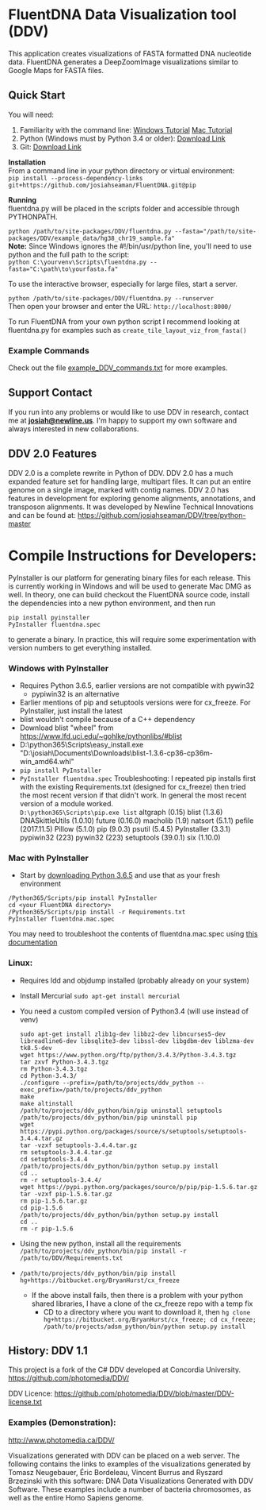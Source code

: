 ﻿# FluentDNA Data Visualization tool (DDV) 

This application creates visualizations of FASTA formatted DNA nucleotide data.
FluentDNA generates a DeepZoomImage visualizations similar to Google Maps for FASTA files.

## Quick Start
You will need:
1. Familiarity with the command line: [Windows Tutorial](https://github.com/pettarin/python-on-windows) [Mac Tutorial](http://docs.python-guide.org/en/latest/starting/install3/osx/#install3-osx)
1. Python (Windows must by Python 3.4 or older): [Download Link](https://www.python.org/downloads/release/python-343/)
2. Git: [Download Link](https://git-scm.com/downloads)

**Installation**  
From a command line in your python directory or virtual environment:    
`pip install --process-dependency-links git+https://github.com/josiahseaman/FluentDNA.git@pip`

**Running**  
fluentdna.py will be placed in the scripts folder and accessible through PYTHONPATH.

`python /path/to/site-packages/DDV/fluentdna.py --fasta="/path/to/site-packages/DDV/example_data/hg38_chr19_sample.fa"`  
**Note:** Since Windows ignores the #!/bin/usr/python line, you'll need to use python and the full path to the script:  
`python C:\yourvenv\Scripts\fluentdna.py --fasta="C:\path\to\yourfasta.fa"`  

To use the interactive browser, especially for large files, start a server.  

`python /path/to/site-packages/DDV/fluentdna.py --runserver`  
Then open your browser and enter the URL: `http://localhost:8000/`  

To run FluentDNA from your own python script I recommend looking at fluentdna.py for examples such as `create_tile_layout_viz_from_fasta()`

### Example Commands
Check out the file [example_DDV_commands.txt](https://github.com/josiahseaman/DDV/blob/python-master/example_DDV_commands.txt) for more examples.

## Support Contact 
If you run into any problems or would like to use DDV in research, contact me at **josiah@newline.us**.  I'm happy to support my own software and always interested in new collaborations.

## DDV 2.0 Features

DDV 2.0 is a complete rewrite in Python of DDV.  DDV 2.0 has a much expanded feature set for handling
large, multipart files.  It can put an entire genome on a single image, marked with contig names.
DDV 2.0 has features in development for exploring genome alignments, annotations, and transposon alignments.
It was developed by Newline Technical Innovations and can be found at:
https://github.com/josiahseaman/DDV/tree/python-master


# Compile Instructions for Developers:
PyInstaller is our platform for generating binary files for each release.  This is currently working in Windows and will be used to generate Mac DMG as well.  In theory, one can build checkout the FluentDNA source code, install the dependencies into a new python environment, and then run 
```
pip install pyinstaller   
PyInstaller fluentdna.spec
``` 
to generate a binary.  In practice, this will require some experimentation with version numbers to get everything installed.

### Windows with PyInstaller
* Requires Python 3.6.5, earlier versions are not compatible with pywin32
    * pypiwin32 is an alternative
* Earlier mentions of pip and setuptools versions were for cx_freeze.  For PyInstaller, just install the latest
* blist wouldn't compile because of a C++ dependency
* Download blist "wheel" from https://www.lfd.uci.edu/~gohlke/pythonlibs/#blist
* D:\python365\Scripts\easy_install.exe "D:\josiah\Documents\Downloads\blist-1.3.6-cp36-cp36m-win_amd64.whl"
* `pip install PyInstaller`
* `PyInstaller fluentdna.spec`
Troubleshooting: I repeated pip installs first with the existing Requirements.txt (designed for cx_freeze) then tried the most recent version if that didn't work.  In general the most recent version of a module worked.  
`D:\python365\Scripts\pip.exe list`
altgraph (0.15)
blist (1.3.6)
DNASkittleUtils (1.0.10)
future (0.16.0)
macholib (1.9)
natsort (5.1.1)
pefile (2017.11.5)
Pillow (5.1.0)
pip (9.0.3)
psutil (5.4.5)
PyInstaller (3.3.1)
pypiwin32 (223)
pywin32 (223)
setuptools (39.0.1)
six (1.10.0)


### Mac with PyInstaller
* Start by [downloading Python 3.6.5](https://www.python.org/downloads/release/python-365/) and use that as your fresh environment
```
/Python365/Scripts/pip install PyInstaller
cd <your FluentDNA directory>
/Python365/Scripts/pip install -r Requirements.txt
PyInstaller fluentdna.mac.spec
```
You may need to troubleshoot the contents of fluentdna.mac.spec using [this documentation](https://pyinstaller.readthedocs.io/en/v3.3.1/spec-files.html#spec-file-options-for-a-mac-os-x-bundle)

### Linux:

  - Requires ldd and objdump installed (probably already on your system)
  - Install Mercurial `sudo apt-get install mercurial`
  - You need a custom compiled version of Python3.4 (will use instead of venv)

        sudo apt-get install zlib1g-dev libbz2-dev libncurses5-dev libreadline6-dev libsqlite3-dev libssl-dev libgdbm-dev liblzma-dev tk8.5-dev
        wget https://www.python.org/ftp/python/3.4.3/Python-3.4.3.tgz
        tar zxvf Python-3.4.3.tgz
        rm Python-3.4.3.tgz
        cd Python-3.4.3/
        ./configure --prefix=/path/to/projects/ddv_python --exec_prefix=/path/to/projects/ddv_python
        make
        make altinstall
        /path/to/projects/ddv_python/bin/pip uninstall setuptools
        /path/to/projects/ddv_python/bin/pip uninstall pip
        wget https://pypi.python.org/packages/source/s/setuptools/setuptools-3.4.4.tar.gz
	    tar -vzxf setuptools-3.4.4.tar.gz
	    rm setuptools-3.4.4.tar.gz
	    cd setuptools-3.4.4
        /path/to/projects/ddv_python/bin/python setup.py install
        cd ..
        rm -r setuptools-3.4.4/
        wget https://pypi.python.org/packages/source/p/pip/pip-1.5.6.tar.gz
	    tar -vzxf pip-1.5.6.tar.gz
	    rm pip-1.5.6.tar.gz
	    cd pip-1.5.6
	    /path/to/projects/ddv_python/bin/python setup.py install
	    cd ..
	    rm -r pip-1.5.6

  - Using the new python, install all the requirements `/path/to/projects/ddv_python/bin/pip install -r /path/to/DDV/Requirements.txt`
  - `/path/to/projects/ddv_python/bin/pip install hg+https://bitbucket.org/BryanHurst/cx_freeze`
    - If the above install fails, then there is a problem with your python shared libraries, I have a clone of the cx_freeze repo with a temp fix
      - CD to a directory where you want to download it, then `hg clone hg+https://bitbucket.org/BryanHurst/cx_freeze; cd cx_freeze; /path/to/projects/adsm_python/bin/python setup.py install`

## History: DDV 1.1
This project is a fork of the C# DDV developed at Concordia University.
https://github.com/photomedia/DDV/

DDV Licence:
https://github.com/photomedia/DDV/blob/master/DDV-license.txt

### Examples (Demonstration):

http://www.photomedia.ca/DDV/

Visualizations generated with DDV can be placed on a web server. 
The following contains the links to examples of the visualizations 
generated by Tomasz Neugebauer, Éric Bordeleau, Vincent Burrus and Ryszard Brzezinski 
with this software: DNA Data Visualizations Generated with DDV Software. 
These examples include a number of bacteria chromosomes, as well as the entire Homo Sapiens genome. 
